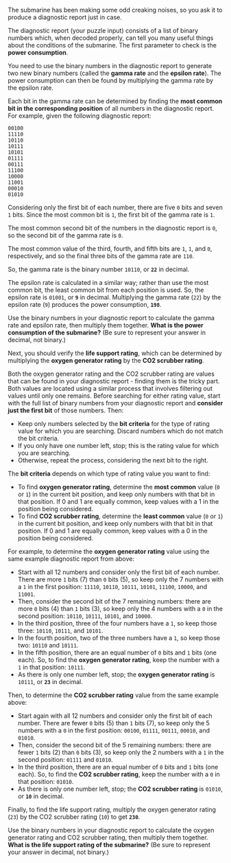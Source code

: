 The submarine has been making some odd creaking noises, so you ask it to produce a diagnostic report just in case.

The diagnostic report (your puzzle input) consists of a list of binary numbers which, when decoded properly, can tell you many useful things about the conditions of the submarine. The first parameter to check is the **power consumption**.

You need to use the binary numbers in the diagnostic report to generate two new binary numbers (called the **gamma rate** and the **epsilon rate**). The power consumption can then be found by multiplying the gamma rate by the epsilon rate.

Each bit in the gamma rate can be determined by finding the **most common bit in the corresponding position** of all numbers in the diagnostic report. For example, given the following diagnostic report:

```
00100
11110
10110
10111
10101
01111
00111
11100
10000
11001
00010
01010
```

Considering only the first bit of each number, there are five `0` bits and seven `1` bits. Since the most common bit is `1`, the first bit of the gamma rate is `1`.

The most common second bit of the numbers in the diagnostic report is `0`, so the second bit of the gamma rate is `0`.

The most common value of the third, fourth, and fifth bits are `1`, `1`, and `0`, respectively, and so the final three bits of the gamma rate are `110`.

So, the gamma rate is the binary number `10110`, or **`22`** in decimal.

The epsilon rate is calculated in a similar way; rather than use the most common bit, the least common bit from each position is used. So, the epsilon rate is `01001`, or **`9`** in decimal. Multiplying the gamma rate (`22`) by the epsilon rate (`9`) produces the power consumption, **`198`**.

Use the binary numbers in your diagnostic report to calculate the gamma rate and epsilon rate, then multiply them together. **What is the power consumption of the submarine?** (Be sure to represent your answer in decimal, not binary.)

[comment]: <> (PART 2)

Next, you should verify the **life support rating**, which can be determined by multiplying the **oxygen generator rating** by the **CO2 scrubber rating**.

Both the oxygen generator rating and the CO2 scrubber rating are values that can be found in your diagnostic report - finding them is the tricky part. Both values are located using a similar process that involves filtering out values until only one remains. Before searching for either rating value, start with the full list of binary numbers from your diagnostic report and **consider just the first bit** of those numbers. Then:

- Keep only numbers selected by the **bit criteria** for the type of rating value for which you are searching. Discard numbers which do not match the bit criteria.
- If you only have one number left, stop; this is the rating value for which you are searching.
- Otherwise, repeat the process, considering the next bit to the right.

The **bit criteria** depends on which type of rating value you want to find:

- To find **oxygen generator rating**, determine the **most common** value (`0` or `1`) in the current bit position, and keep only numbers with that bit in that position. If 0 and 1 are equally common, keep values with a 1 in the position being considered.
- To find **CO2 scrubber rating**, determine the **least common** value (`0` or `1`) in the current bit position, and keep only numbers with that bit in that position. If 0 and 1 are equally common, keep values with a 0 in the position being considered.

For example, to determine the **oxygen generator rating** value using the same example diagnostic report from above:

- Start with all 12 numbers and consider only the first bit of each number. There are more `1` bits (7) than `0` bits (5), so keep only the 7 numbers with a `1` in the first position: `11110`, `10110`, `10111`, `10101`, `11100`, `10000`, and `11001`.
- Then, consider the second bit of the 7 remaining numbers: there are more `0` bits (4) than `1` bits (3), so keep only the 4 numbers with a `0` in the second position: `10110`, `10111`, `10101`, and `10000`.
- In the third position, three of the four numbers have a `1`, so keep those three: `10110`, `10111`, and `10101`.
- In the fourth position, two of the three numbers have a `1`, so keep those two: `10110` and `10111`.
- In the fifth position, there are an equal number of `0` bits and `1` bits (one each). So, to find the **oxygen generator rating**, keep the number with a `1` in that position: `10111`.
- As there is only one number left, stop; the **oxygen generator rating** is `10111`, or **`23`** in decimal.

Then, to determine the **CO2 scrubber rating** value from the same example above:

- Start again with all 12 numbers and consider only the first bit of each number. There are fewer `0` bits (5) than `1` bits (7), so keep only the 5 numbers with a `0` in the first position: `00100`, `01111`, `00111`, `00010`, and `01010`.
- Then, consider the second bit of the 5 remaining numbers: there are fewer `1` bits (2) than `0` bits (3), so keep only the 2 numbers with a `1` in the second position: `01111` and `01010`.
- In the third position, there are an equal number of `0` bits and `1` bits (one each). So, to find the **CO2 scrubber rating**, keep the number with a `0` in that position: `01010`.
- As there is only one number left, stop; the **CO2 scrubber rating** is `01010`, or **`10`** in decimal.

Finally, to find the life support rating, multiply the oxygen generator rating (`23`) by the CO2 scrubber rating (`10`) to get **`230`**.

Use the binary numbers in your diagnostic report to calculate the oxygen generator rating and CO2 scrubber rating, then multiply them together. **What is the life support rating of the submarine?** (Be sure to represent your answer in decimal, not binary.)